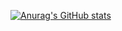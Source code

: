 [![Anurag's GitHub stats](https://github-readme-stats.vercel.app/api?username=Thawshi-Srikanth)](https://github.com/anuraghazra/github-readme-stats)
